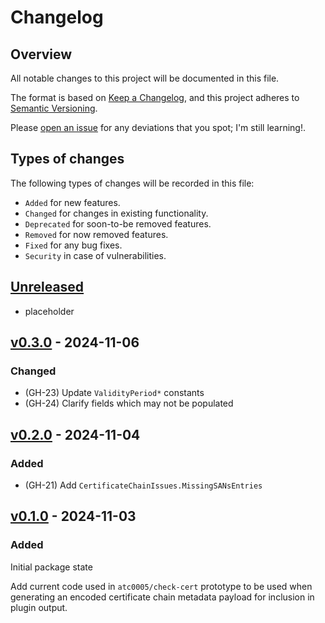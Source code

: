 # Changelog

## Overview

All notable changes to this project will be documented in this file.

The format is based on [Keep a
Changelog](https://keepachangelog.com/en/1.0.0/), and this project adheres to
[Semantic Versioning](https://semver.org/spec/v2.0.0.html).

Please [open an issue](https://github.com/atc0005/cert-payload/issues) for any
deviations that you spot; I'm still learning!.

## Types of changes

The following types of changes will be recorded in this file:

- `Added` for new features.
- `Changed` for changes in existing functionality.
- `Deprecated` for soon-to-be removed features.
- `Removed` for now removed features.
- `Fixed` for any bug fixes.
- `Security` in case of vulnerabilities.

## [Unreleased]

- placeholder

## [v0.3.0] - 2024-11-06

### Changed

- (GH-23) Update `ValidityPeriod*` constants
- (GH-24) Clarify fields which may not be populated

## [v0.2.0] - 2024-11-04

### Added

- (GH-21) Add `CertificateChainIssues.MissingSANsEntries`

## [v0.1.0] - 2024-11-03

### Added

Initial package state

Add current code used in `atc0005/check-cert` prototype to be used when
generating an encoded certificate chain metadata payload for inclusion in
plugin output.

[Unreleased]: https://github.com/atc0005/cert-payload/compare/v0.3.0...HEAD
[v0.3.0]: https://github.com/atc0005/cert-payload/releases/tag/v0.3.0
[v0.2.0]: https://github.com/atc0005/cert-payload/releases/tag/v0.2.0
[v0.1.0]: https://github.com/atc0005/cert-payload/releases/tag/v0.1.0
